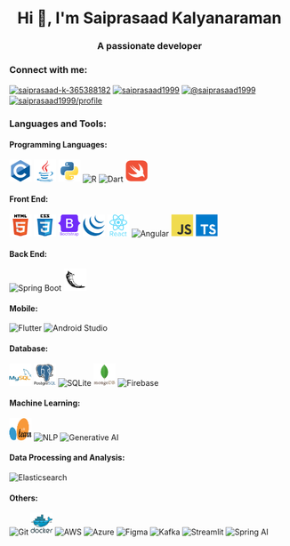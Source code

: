 <head>
<link rel="stylesheet" href="https://cdn.jsdelivr.net/gh/devicons/devicon@v2.11.0/devicon.min.css">
</head>
<h1 align="center">Hi 👋, I'm Saiprasaad Kalyanaraman</h1>
<h3 align="center">A passionate developer</h3>
<h3 align="left">Connect with me:</h3>
<p align="left">
<a href="https://linkedin.com/in/saiprasaad-k-365388182" target="blank"><img align="center" src="https://cdn.jsdelivr.net/npm/simple-icons@3.0.1/icons/linkedin.svg" alt="saiprasaad-k-365388182" height="30" width="40" /></a>
<a href="https://www.hackerrank.com/saiprasaad1999" target="blank"><img align="center" src="https://cdn.jsdelivr.net/npm/simple-icons@3.0.1/icons/hackerrank.svg" alt="saiprasaad1999" height="30" width="40" /></a>
<a href="https://www.hackerearth.com/@saiprasaad1999" target="blank"><img align="center" src="https://cdn.jsdelivr.net/npm/simple-icons@3.0.1/icons/hackerearth.svg" alt="@saiprasaad1999" height="30" width="40" /></a>
<a href="https://auth.geeksforgeeks.org/user/saiprasaad1999/profile" target="blank"><img align="center" src="https://cdn.jsdelivr.net/npm/simple-icons@3.0.1/icons/geeksforgeeks.svg" alt="saiprasaad1999/profile" height="30" width="40" /></a>
</p>

<h3 align="left">Languages and Tools:</h3>

<h4 align="left">Programming Languages:</h4>
<p align="left">
  <img src="https://raw.githubusercontent.com/devicons/devicon/master/icons/c/c-original.svg" alt="C" width="40" height="40"/>
  <img src="https://raw.githubusercontent.com/devicons/devicon/master/icons/java/java-original.svg" alt="Java" width="40" height="40"/>
  <img src="https://raw.githubusercontent.com/devicons/devicon/master/icons/python/python-original.svg" alt="Python" width="40" height="40"/>
  <img src="https://www.vectorlogo.zone/logos/r-project/r-project-icon.svg" alt="R" width="40" height="40"/>
  <img src="https://www.vectorlogo.zone/logos/dartlang/dartlang-icon.svg" alt="Dart" width="40" height="40"/>
  <img src="https://raw.githubusercontent.com/devicons/devicon/master/icons/swift/swift-original.svg" alt="Swift" width="40" height="40"/>
</p>

<h4 align="left">Front End:</h4>
<p align="left">
  <img src="https://raw.githubusercontent.com/devicons/devicon/master/icons/html5/html5-original-wordmark.svg" alt="HTML" width="40" height="40"/>
  <img src="https://raw.githubusercontent.com/devicons/devicon/master/icons/css3/css3-original-wordmark.svg" alt="CSS" width="40" height="40"/>
  <img src="https://raw.githubusercontent.com/devicons/devicon/master/icons/bootstrap/bootstrap-plain-wordmark.svg" alt="Bootstrap" width="40" height="40"/>
  <img src="https://raw.githubusercontent.com/devicons/devicon/master/icons/jquery/jquery-original.svg" alt="Ajax" width="40" height="40"/>
  <img src="https://raw.githubusercontent.com/devicons/devicon/master/icons/react/react-original-wordmark.svg" alt="React" width="40" height="40"/>
  <img src="https://angular.io/assets/images/logos/angular/angular.svg" alt="Angular" width="40" height="40"/>
  <img src="https://raw.githubusercontent.com/devicons/devicon/master/icons/javascript/javascript-original.svg" alt="JavaScript" width="40" height="40"/>
  <img src="https://raw.githubusercontent.com/devicons/devicon/master/icons/typescript/typescript-original.svg" alt="TypeScript" width="40" height="40"/>
</p>

<h4 align="left">Back End:</h4>
<p align="left">
  <img src="https://www.vectorlogo.zone/logos/springio/springio-icon.svg" alt="Spring Boot" width="40" height="40"/>
  <img src="https://raw.githubusercontent.com/devicons/devicon/master/icons/flask/flask-original.svg" alt="Flask" width="40" height="40"/>
</p>

<h4 align="left">Mobile:</h4>
<p align="left">
  <img src="https://www.vectorlogo.zone/logos/flutterio/flutterio-icon.svg" alt="Flutter" width="40" height="40"/>
  <img src="https://www.vectorlogo.zone/logos/android/android-icon.svg" alt="Android Studio" width="40" height="40"/>
</p>

<h4 align="left">Database:</h4>
<p align="left">
  <img src="https://raw.githubusercontent.com/devicons/devicon/master/icons/mysql/mysql-original-wordmark.svg" alt="MySQL" width="40" height="40"/>
  <img src="https://raw.githubusercontent.com/devicons/devicon/master/icons/postgresql/postgresql-original-wordmark.svg" alt="PostgreSQL" width="40" height="40"/>
  <img src="https://www.vectorlogo.zone/logos/sqlite/sqlite-icon.svg" alt="SQLite" width="40" height="40"/>
  <img src="https://raw.githubusercontent.com/devicons/devicon/master/icons/mongodb/mongodb-original-wordmark.svg" alt="MongoDB" width="40" height="40"/>
  <img src="https://www.vectorlogo.zone/logos/firebase/firebase-icon.svg" alt="Firebase" width="40" height="40"/>
</p>

<h4 align="left">Machine Learning:</h4>
<p align="left">
  <img src="https://raw.githubusercontent.com/scikit-learn/scikit-learn/main/doc/logos/scikit-learn-logo-without-subtitle.svg" alt="ML Algorithms" width="40" height="40"/>
  <img src="https://www.vectorlogo.zone/logos/python/python-icon.svg" alt="NLP" width="40" height="40"/>
  <img src="https://www.vectorlogo.zone/logos/tensorflow/tensorflow-icon.svg" alt="Generative AI" width="40" height="40"/>
</p>

<h4 align="left">Data Processing and Analysis:</h4>
<p align="left">
  <img src="https://www.vectorlogo.zone/logos/elastic/elastic-icon.svg" alt="Elasticsearch" width="40" height="40"/>
</p>

<h4 align="left">Others:</h4>
<p align="left">
  <img src="https://www.vectorlogo.zone/logos/git-scm/git-scm-icon.svg" alt="Git" width="40" height="40"/>
  <img src="https://raw.githubusercontent.com/devicons/devicon/master/icons/docker/docker-original-wordmark.svg" alt="Docker" width="40" height="40"/>
  <img src="https://www.vectorlogo.zone/logos/amazon_aws/amazon_aws-icon.svg" alt="AWS" width="40" height="40"/>
  <img src="https://www.vectorlogo.zone/logos/microsoft_azure/microsoft_azure-icon.svg" alt="Azure" width="40" height="40"/>
  <img src="https://www.vectorlogo.zone/logos/figma/figma-icon.svg" alt="Figma" width="40" height="40"/>
  <img src="https://www.vectorlogo.zone/logos/apache_kafka/apache_kafka-icon.svg" alt="Kafka" width="40" height="40"/>
  <img src="https://streamlit.io/images/brand/streamlit-mark-color.svg" alt="Streamlit" width="40" height="40"/>
  <img src="https://www.vectorlogo.zone/logos/springio/springio-icon.svg" alt="Spring AI" width="40" height="40"/>
</p>

